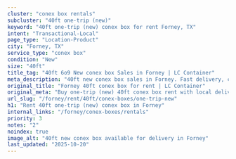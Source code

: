 ```yaml
---
cluster: "conex box rentals"
subcluster: "40ft one-trip (new)"
keyword: "40ft one-trip (new) conex box for rent Forney, TX"
intent: "Transactional-Local"
page_type: "Location-Product"
city: "Forney, TX"
service_type: "conex box"
condition: "New"
size: "40ft"
title_tag: "40ft 6o9 New conex box Sales in Forney | LC Container"
meta_description: "40ft new conex box sales in Forney. Fast delivery, competitive pricing. Serving conex boxes area. Quote ID: OU7. Call (214) 524-4168 for your free quote today."
original_title: "Forney 40ft conex box for rent | LC Container"
original_meta: "Buy one-trip (new) 40ft conex box rent with local delivery in Forney, TX. LC Container — local Since 2003. Request a fast quote today."
url_slug: "/forney/rent/40ft/conex-boxes/one-trip-new"
h1: "Rent 40ft one-trip (new) conex box in Forney"
internal_links: "/forney/conex-boxes/rentals"
priority: 3
notes: "2"
noindex: true
image_alt: "40ft new conex box available for delivery in Forney"
last_updated: "2025-10-20"
---
```


<!-- TODO: Add unique city/inventory copy, images, and internal links here. -->
